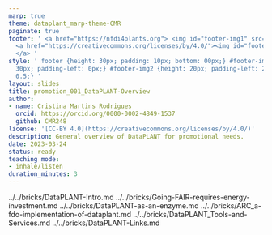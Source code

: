 ```yaml
---
marp: true
theme: dataplant_marp-theme-CMR
paginate: true
footer: ' <a href="https://nfdi4plants.org"> <img id="footer-img1" src="./../../../img/logos/DataPLANT/DataPLANT_logo_square_bg_transparent.svg"></a>
  <a href="https://creativecommons.org/licenses/by/4.0/"><img id="footer-img2" src="./../../../img/logos/CreativeCommons/by.svg">
  </a> '
style: ' footer {height: 30px; padding: 10px; bottom: 00px;} #footer-img1 {height:
  30px; padding-left: 0px;} #footer-img2 {height: 20px; padding-left: 20px; opacity:
  0.5;} '
layout: slides
title: promotion_001_DataPLANT-Overview
author: 
- name: Cristina Martins Rodrigues
  orcid: https://orcid.org/0000-0002-4849-1537
  github: CMR248
license: '[CC-BY 4.0](https://creativecommons.org/licenses/by/4.0/)'
description: General overview of DataPLANT for promotional needs.
date: 2023-03-24
status: ready
teaching mode:
- inhale/listen
duration_minutes: 3
---
```


../../bricks/DataPLANT-Intro.md
../../bricks/Going-FAIR-requires-energy-investment.md
../../bricks/DataPLANT-as-an-enzyme.md
../../bricks/ARC_a-fdo-implementation-of-dataplant.md
../../bricks/DataPLANT_Tools-and-Services.md
../../bricks/DataPLANT-Links.md
